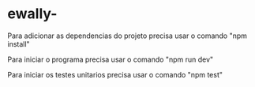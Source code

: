 # ewally-

Para adicionar as dependencias do projeto precisa usar o comando "npm install"

Para iniciar o programa precisa usar o comando "npm run dev"

Para iniciar os testes unitarios precisa usar o comando "npm test"